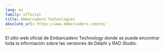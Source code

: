 ```yaml
---
lang: es
family: official
title: Embarcadero Technologies
absolute_url: https://www.embarcadero.com/es/
---
```

El sitio web oficial de Embarcadero Technology donde se puede encontrar toda la información sobre las versiones de Delphi y RAD Studio.